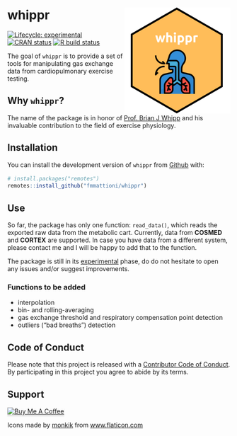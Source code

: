 
<!-- README.md is generated from README.Rmd. Please edit that file -->

# whippr <img src='man/figures/logo.png' align="right" height="240" />

<!-- badges: start -->

[![Lifecycle:
experimental](https://img.shields.io/badge/lifecycle-experimental-orange.svg)](https://www.tidyverse.org/lifecycle/#experimental)
[![CRAN
status](https://www.r-pkg.org/badges/version/whippr)](https://CRAN.R-project.org/package=whippr)
[![R build
status](https://github.com/fmmattioni/whippr/workflows/R-CMD-check/badge.svg)](https://github.com/fmmattioni/whippr/actions)
<!-- badges: end -->

The goal of `whippr` is to provide a set of tools for manipulating gas
exchange data from cardiopulmonary exercise testing.

## Why `whippr`?

The name of the package is in honor of [Prof. Brian J
Whipp](https://erj.ersjournals.com/content/39/1/1) and his invaluable
contribution to the field of exercise physiology.

## Installation

You can install the development version of `whippr` from
[Github](https://github.com/fmmattioni/whippr) with:

``` r
# install.packages("remotes")
remotes::install_github("fmmattioni/whippr")
```

## Use

So far, the package has only one function: `read_data()`, which reads
the exported raw data from the metabolic cart. Currently, data from
**COSMED** and **CORTEX** are supported. In case you have data from a
different system, please contact me and I will be happy to add that to
the function.

The package is still in its
[experimental](https://www.tidyverse.org/lifecycle/#experimental) phase,
do do not hesitate to open any issues and/or suggest improvements.

### Functions to be added

  - interpolation
  - bin- and rolling-averaging
  - gas exchange threshold and respiratory compensation point detection
  - outliers (“bad breaths”) detection

## Code of Conduct

Please note that this project is released with a [Contributor Code of
Conduct](https://www.contributor-covenant.org/version/1/0/0/code-of-conduct.html).
By participating in this project you agree to abide by its
terms.

## Support

<a href="https://www.buymeacoffee.com/XQauwUWGm" target="_blank"><img src="https://www.buymeacoffee.com/assets/img/custom_images/orange_img.png" alt="Buy Me A Coffee" style="height: 41px !important;width: 174px !important;box-shadow: 0px 3px 2px 0px rgba(190, 190, 190, 0.5) !important;-webkit-box-shadow: 0px 3px 2px 0px rgba(190, 190, 190, 0.5) !important;" ></a>

<div>

Icons made by
<a href="https://www.flaticon.com/authors/monkik" title="monkik">monkik</a>
from
<a href="https://www.flaticon.com/" title="Flaticon">www.flaticon.com</a>

</div>
